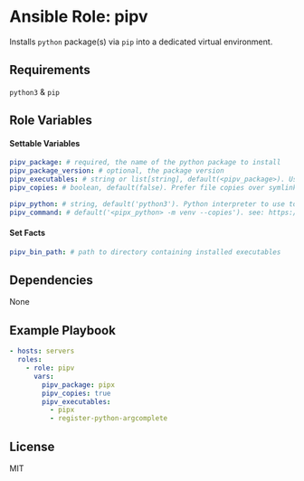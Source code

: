 # Ansible Role: pipv

Installs `python` package(s) via `pip` into a dedicated virtual environment.

## Requirements

`python3` & `pip`

## Role Variables

#### Settable Variables
```yaml
pipv_package: # required, the name of the python package to install
pipv_package_version: # optional, the package version
pipv_executables: # string or list[string], default(<pipv_package>). Used to symlink specific executables into `pipv_bin_path`.
pipv_copies: # boolean, default(false). Prefer file copies over symlinks when building the virtual environment.

pipv_python: # string, default('python3'). Python interpreter to use to create venv. Resolved via PATH, unless absolute filepath is given.
pipv_command: # default('<pipx_python> -m venv --copies'). see: https://docs.ansible.com/ansible/latest/collections/ansible/builtin/pip_module.html#parameter-virtualenv_command
```

#### Set Facts
```yaml
pipv_bin_path: # path to directory containing installed executables
```

## Dependencies

None

## Example Playbook
```yaml
- hosts: servers
  roles:
    - role: pipv
      vars:
        pipv_package: pipx
        pipv_copies: true
        pipv_executables:
          - pipx
          - register-python-argcomplete
```

## License

MIT

